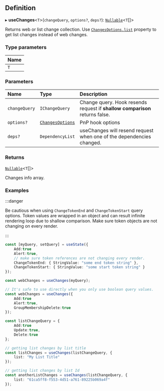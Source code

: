 
## Definition

▸ **useChanges**<`T`\>(`changeQuery`, `options?`, `deps?`): [`Nullable`](../Types/NullableT.md)<`T`[]\>

Returns web or list change collection. Use [`ChangesOptions.list`](../Interfaces/ChangesOptions.md#list) property
to get list changes instead of web changes.

### Type parameters

| Name |
| :------ |
| `T` |

### Parameters

| Name | Type | Description |
| :------ | :------ | :------ |
| `changeQuery` | `IChangeQuery` | Change query. Hook resends request if **shallow comparison** returns false. |
| `options?` | [`ChangesOptions`](../Interfaces/ChangesOptions.md) | PnP hook options |
| `deps?` | `DependencyList` | useChanges will resend request when one of the dependencies changed. |

### Returns

[`Nullable`](../Types/NullableT.md)<`T`[]\>

Changes info array.

### Examples

:::danger

Be cautious when using `ChangeTokenEnd` and `ChangeTokenStart` query options. Token values are wrapped in an object and can result infinite rendering loop due to shallow comparison. Make sure token objects are not changing on every render.

:::

```typescript
const [myQuery, setQuery] = useState({
    Add:true
    Alert:true,
	// make sure token references are not changing every render.
    ChangeTokenEnd: { StringValue: "some end token string" },
    ChangeTokenStart: { StringValue: "some start token string" }
});

const webChanges = useChanges(myQuery);

// It's safe to use directly when you only use boolean query values.
const webChanges = useChanges({
    Add:true
    Alert:true,
    GroupMembershipDelete:true
});

const listChangeQuery = {
    Add:true
    Update:true,
    Delete:true
};

// getting list changes by list title
const listChanges = useChanges(listChangeQuery, {
	list: "My List Title"
});

// getting list changes by list Id
const anotherListChanges = useChanges(listChangeQuery, {
	list: "61ca5ff8-f553-4d51-a761-89225b069a4f"
});
```
